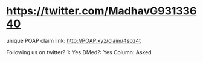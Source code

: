 # https://twitter.com/MadhavG93133640

unique POAP claim link: 
http://POAP.xyz/claim/4spz4t

Following us on twitter? 1: Yes
DMed?: Yes
Column: Asked
